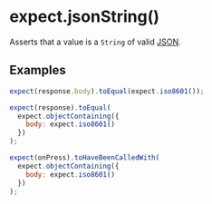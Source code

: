 # expect.jsonString()

Asserts that a value is a `String` of valid [JSON][json].

## Examples

```js
expect(response.body).toEqual(expect.iso8601());
```

```js
expect(response).toEqual(
  expect.objectContaining({
    body: expect.iso8601()
  })
);
```

```js
expect(onPress).toHaveBeenCalledWith(
  expect.objectContaining({
    body: expect.iso8601()
  })
);
```

[json]: https://en.wikipedia.org/wiki/JSON
